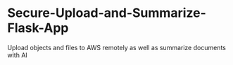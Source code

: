 # Secure-Upload-and-Summarize-Flask-App
Upload objects and files to AWS remotely as well as summarize documents with AI
